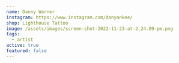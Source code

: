 ```yaml
---
name: Danny Warner
instagram: https://www.instagram.com/danyankee/
shop: Lighthouse Tattoo
image: /assets/images/screen-shot-2022-11-23-at-2.24.09-pm.png
tags:
  - artist
active: true
featured: false
---
```

